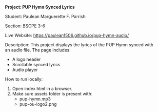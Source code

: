 __Project: PUP Hymn Synced Lyrics__

Student: Paulean Marguerette F. Parrish

Section: BSCPE 3-6

Live Website: https://paulean1506.github.io/pup-hymn-audio/

Description:
This project displays the lyrics of the PUP Hymn synced with an audio file. 
The page includes:
- A logo header
- Scrollable synced lyrics
- Audio player

How to run locally:
1. Open index.html in a browser.
2. Make sure assets folder is present with:
   - pup-hymn.mp3
   - pup-ou-logo2.png
